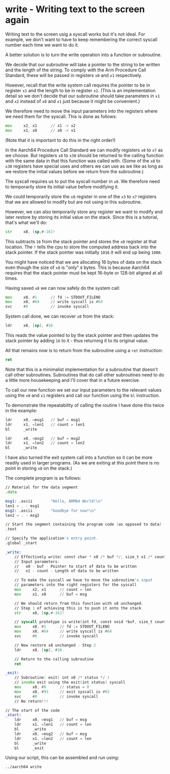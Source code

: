 write - Writing text to  the screen again
=========================================

Writing text to the screen usig a syscall works but it's not ideal.
For example, we don't want to have to keep remembering the correct syscall
number each time we want to do it.

A better solution is to turn the write operation into a function or subroutine.

We decide that our subroutine will take a pointer to the string to be written and
the length of the string.  To comply with the Arm Procedure Call Standard,
these will be passed in registers `x0` and `x1` respectively.

However, recall that the write system call requires the pointer to be in
register `x1` and the length to be in register `x2`.  (This is an implementation
detail so we don't decide that our subroutine should take parameters in `x1` and `x2` instead
of `x0` and `x1` just because it might be convenient.)

We therefore need to move the input parameters into the registers where we need them for the
syscall.  This is done as follows:

```asm
mov     x2, x1      // x1 -> x2
mov     x1, x0      // x0 -> x1
```

(Note that it is important to do this in the right order!)

In the Aarch64 Procedure Call Standard we can modify registers `x0` to `x7` as
we choose.  But registers `x8` to `x30` should be returned to the calling function
with the same data in that this function was called with.  (Some of the
`x8` to `x30` registers have special uses and others we can use as we like as long
as we restore the initial values before we return from the subroutine.)

The syscall requires us to put the syscall number in `x8`.  We therefore need to
temporarily store its initial value before modifying it.

We could temporarily store the `x8` register in one of the `x3` to `x7` registers that
we are allowed to modify but are not using in this subroutine.

However, we can also temporarily store any register we want to modify and later restore by
storing its initial value on the stack.  Since this is a tutorial, that's what we'll do:

```asm
str     x8, [sp,#-16]!
```

This subtracts `16` from the stack pointer and stores the `x8` register at that
location.  The `!` tells the cpu to store the computed address back into the
stack pointer.  If the stack pointer was initially `1016` it will end up being `1000`.

You might have noticed that we are allocating 16 bytes of data on the stack even though
the size of `x8` is "only" `8` bytes.  This is because Aarch64 requires that the stack pointer
must be kept 16-byte or 128-bit aligned at all times.

Having saved `x8` we can now safely do the system call:

```asm
mov     x0, #1      // fd := STDOUT_FILENO
mov     x8, #64     // write syscall is #64
svc     #0          // invoke syscall
```

System call done, we can recover `x8` from the stack:

```asm
ldr     x8, [sp], #16
```

This reads the value pointed to by the stack pointer and then updates
the stack pointer by adding `16` to it - thus returning it to
its original value.

All that remains now is to return from the subroutine using a `ret` instruction:

```asm
ret
```

Note that this is a minimalist implementation for a subroutine that doesn't call other
subroutines.  Subroutines that do call other subroutines need to do a little more housekeeping
and I'll cover that in a future exercise.

To call our new function we set our input parameters to the relevant values using
the `x0` and `x1` registers and call our function using the `bl` instruction.

To demonstrate the repeatability of calling the routine I have done this twice in the example:

```asm
ldr     x0, =msg1   // buf = msg1
ldr     x1, =len1   // count = len1
bl      _write

ldr     x0, =msg2   // buf = msg2
ldr     x1, =len2   // count = len2
bl      _write
```

I have also turned the exit system call into a function so it can be more readily used
in larger programs.  (As we are exiting at this point there is no point in storing `x8`
on the stack.)

The complete program is as follows:

```asm
// Material for the data segment
.data

msg1: .ascii        "Hello, ARM64 World!\n"
len1 = . - msg1
msg2: .ascii        "Goodbye for now!\n"
len2 = . - msg2

// Start the segment containing the program code (as opposed to data)
.text

// Specify the application's entry point.
.global _start

_write:
    // Effectively write( const char * x0 /* buf */, size_t x1 /* count */ )
    // Input parameters:
    //   x0 - buf - Pointer to start of data to be written
    //   x1 - count - Length of data to be written

    // To make the syscall we have to move the subroutine's input
    // parameters into the right registers for the syscall
    mov     x2, x1      // count = len
    mov     x1, x0      // buf = msg

    // We should return from this function with x8 unchanged.
    // Step 1 of achieving this is to push it onto the stack
    str     x8, [sp,#-16]!

    // syscall prototype is write(int fd, const void *buf, size_t count)
    mov     x0, #1      // fd := STDOUT_FILENO
    mov     x8, #64     // write syscall is #64
    svc     #0          // invoke syscall

    // Now restore x8 unchanged - Step 2
    ldr     x8, [sp], #16

    // Return to the calling subroutine
    ret

_exit:
    // Subroutine: exit( int x0 /* status */ )
    // invoke exit using the exit(int status) syscall
    mov     x0, #0      // status = 0
    mov     x8, #93     // exit syscall is #93
    svc     #0          // invoke syscall
    // No return!!!

// The start of the code
_start:
    ldr     x0, =msg1   // buf = msg
    ldr     x1, =len1   // count = len
    bl      _write
    ldr     x0, =msg2   // buf = msg
    ldr     x1, =len2   // count = len
    bl      _write
    bl      _exit
```

Using our script, this can be assembled and run using:

```asm
../aarch64 write
```
